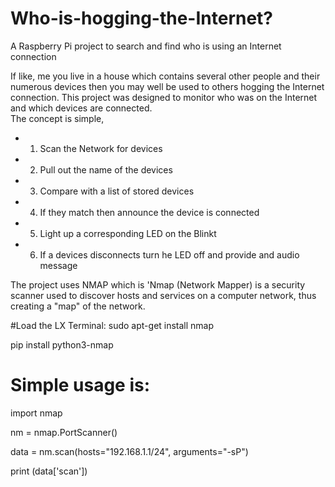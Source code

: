 # Who-is-hogging-the-Internet?
A Raspberry Pi project to search and find who is using an Internet connection

If like, me you live in a house which contains several other people and their numerous devices then you may well be used to others hogging the Internet connection.  This project was  designed to monitor who was on the Internet and which devices are connected.  
The concept is simple, 
* 1. Scan the Network for devices
* 2. Pull out the name of the devices
* 3. Compare with a list of stored devices
* 4. If they match then announce the device is connected
* 5. Light up a corresponding LED on the Blinkt
* 6. If a devices disconnects turn he LED off and provide and audio message

The project uses NMAP which is 'Nmap (Network Mapper) is a security scanner used to discover hosts and services on a computer network, thus creating a "map" of the network. 

#Load the LX Terminal:
sudo apt-get install nmap

pip install python3-nmap

# Simple usage is:
import nmap

nm = nmap.PortScanner()

data = nm.scan(hosts="192.168.1.1/24", arguments="-sP")

print (data['scan'])
